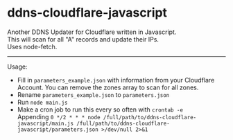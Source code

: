 # ddns-cloudflare-javascript
Another DDNS Updater for Cloudflare written in Javascript.<br>
This will scan for all "A" records and update their IPs.<br>
Uses node-fetch.

------------

Usage:
* Fill in `parameters_example.json` with information from your Cloudflare Account. You can remove the zones array to scan for all zones.
* Rename `parameters_example.json` to `parameters.json`
* Run `node main.js`
* Make a cron job to run this every so often with `crontab -e`<br>
Appending
`0 */2 * * * node /full/path/to/ddns-cloudflare-javascript/main.js /full/path/to/ddns-cloudflare-javascript/parameters.json >/dev/null 2>&1`
